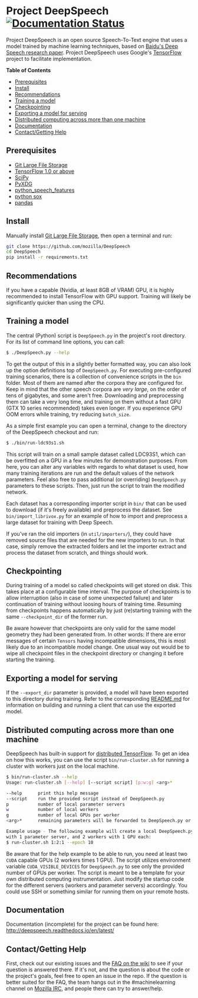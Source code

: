 # Project DeepSpeech [![Documentation Status](https://readthedocs.org/projects/deepspeech/badge/?version=latest)](http://deepspeech.readthedocs.io/en/latest/?badge=latest)

Project DeepSpeech is an open source Speech-To-Text engine that uses a model trained by machine learning techniques, based on [Baidu's Deep Speech research paper](https://arxiv.org/abs/1412.5567). Project DeepSpeech uses Google's [TensorFlow](https://www.tensorflow.org/) project to facilitate implementation.

**Table of Contents**

- [Prerequisites](#prerequisites)
- [Install](#install)
- [Recommendations](#recommendations)
- [Training a model](#training-a-model)
- [Checkpointing](#checkpointing)
- [Exporting a model for serving](#exporting-a-model-for-serving)
- [Distributed computing across more than one machine](#distributed-computing-across-more-than-one-machine)
- [Documentation](#documentation)
- [Contact/Getting Help](#contactgetting-help)

## Prerequisites

* [Git Large File Storage](https://git-lfs.github.com/)
* [TensorFlow 1.0 or above](https://www.tensorflow.org/install/)
* [SciPy](https://scipy.org/install.html)
* [PyXDG](https://pypi.python.org/pypi/pyxdg)
* [python_speech_features](https://pypi.python.org/pypi/python_speech_features)
* [python sox](https://pypi.python.org/pypi/sox)
* [pandas](https://pypi.python.org/pypi/pandas)


## Install

Manually install [Git Large File Storage](https://git-lfs.github.com/), then open a terminal and run:
```bash
git clone https://github.com/mozilla/DeepSpeech
cd DeepSpeech
pip install -r requirements.txt
```

## Recommendations

If you have a capable (Nvidia, at least 8GB of VRAM) GPU, it is highly recommended to install TensorFlow with GPU support. Training will likely be significantly quicker than using the CPU.

## Training a model

The central (Python) script is `DeepSpeech.py` in the project's root directory. For its list of command line options, you can call:

```bash
$ ./DeepSpeech.py --help
```

To get the output of this in a slightly better formatted way, you can also look up the option definitions top of `DeepSpeech.py`.
For executing pre-configured training scenarios, there is a collection of convenience scripts in the `bin` folder. Most of them are named after the corpora they are configured for. Keep in mind that the other speech corpora are *very large*, on the order of tens of gigabytes, and some aren't free. Downloading and preprocessing them can take a very long time, and training on them without a fast GPU (GTX 10 series recommended) takes even longer. If you experience GPU OOM errors while training, try reducing `batch_size`.

As a simple first example you can open a terminal, change to the directory of the DeepSpeech checkout and run:

```bash
$ ./bin/run-ldc93s1.sh
```

This script will train on a small sample dataset called LDC93S1, which can be overfitted on a GPU in a few minutes for demonstration purposes. From here, you can alter any variables with regards to what dataset is used, how many training iterations are run and the default values of the network parameters.
Feel also free to pass additional (or overriding) `DeepSpeech.py` parameters to these scripts.
Then, just run the script to train the modified network.

Each dataset has a corresponding importer script in `bin/` that can be used to download (if it's freely available) and preprocess the dataset. See `bin/import_librivox.py` for an example of how to import and preprocess a large dataset for training with Deep Speech.

If you've ran the old importers (in `util/importers/`), they could have removed source files that are needed for the new importers to run. In that case, simply remove the extracted folders and let the importer extract and process the dataset from scratch, and things should work.

## Checkpointing

During training of a model so called checkpoints will get stored on disk. This takes place at a configurable time interval. The purpose of checkpoints is to allow interruption (also in case of some unexpected failure) and later continuation of training without loosing hours of training time. Resuming from checkpoints happens automatically by just (re)starting training with the same `--checkpoint_dir` of the former run.

Be aware however that checkpoints are only valid for the same model geometry they had been generated from. In other words: If there are error messages of certain `Tensors` having incompatible dimensions, this is most likely due to an incompatible model change. One usual way out would be to wipe all checkpoint files in the checkpoint directory or changing it before starting the training.

## Exporting a model for serving

If the `--export_dir` parameter is provided, a model will have been exported to this directory during training.
Refer to the corresponding [README.md](native_client/README.md) for information on building and running a client that can use the exported model.

## Distributed computing across more than one machine

DeepSpeech has built-in support for [distributed TensorFlow](https://www.tensorflow.org/deploy/distributed). To get an idea on how this works, you can use the script `bin/run-cluster.sh` for running a cluster with workers just on the local machine.

```bash
$ bin/run-cluster.sh --help
Usage: run-cluster.sh [--help] [--script script] [p:w:g] <arg>*

--help      print this help message
--script    run the provided script instead of DeepSpeech.py
p           number of local parameter servers
w           number of local workers
g           number of local GPUs per worker
<arg>*      remaining parameters will be forwarded to DeepSpeech.py or a provided script

Example usage - The following example will create a local DeepSpeech.py cluster
with 1 parameter server, and 2 workers with 1 GPU each:
$ run-cluster.sh 1:2:1 --epoch 10
```

Be aware that for the help example to be able to run, you need at least two `CUDA` capable GPUs (2 workers times 1 GPU). The script utilizes environment variable `CUDA_VISIBLE_DEVICES` for `DeepSpeech.py` to see only the provided number of GPUs per worker.
The script is meant to be a template for your own distributed computing instrumentation. Just modify the startup code for the different servers (workers and parameter servers) accordingly. You could use SSH or something similar for running them on your remote hosts.

## Documentation

Documentation (incomplete) for the project can be found here: http://deepspeech.readthedocs.io/en/latest/

## Contact/Getting Help

First, check out our existing issues and the [FAQ on the wiki](https://github.com/mozilla/DeepSpeech/wiki) to see if your question is answered there. If it's not, and the question is about the code or the project's goals, feel free to open an issue in the repo. If the question is better suited for the FAQ, the team hangs out in the #machinelearning channel on [Mozilla IRC](https://wiki.mozilla.org/IRC), and people there can try to answer/help.
